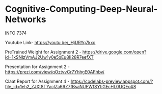 # Cognitive-Computing-Deep-Neural-Networks
INFO 7374

Youtube Link- https://youtu.be/_HjURYq7kxo 

PreTrained Weight for Assignment 2 - https://drive.google.com/open?id=1xSNIzVmAJ2Uw1y0e5oEu8Ii28R7eefXT

Presentation for Assignment 2 - https://prezi.com/view/qOztvvCr7YhhgE0AFhbv/

Claat Report for Assignment 4 - https://codelabs-preview.appspot.com/?file_id=1eh2_ZJXt8TYaclZa66Z7fBsaNUFWfSYtiGEcHL0UQEo#8




